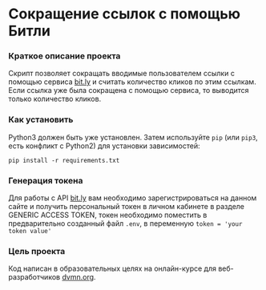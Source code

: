 # Сокращение ссылок с помощью Битли

### Краткое описание проекта

Скрипт позволяет сокращать вводимые пользователем ссылки с помощью сервиса
[bit.ly](https://bitly.com/) и считать количество кликов по этим ссылкам. Если 
ссылка уже была сокращена с помощью сервиса, то выводится только количество
кликов.

### Как установить

Python3 должен быть уже установлен. 
Затем используйте `pip` (или `pip3`, есть конфликт с Python2) для установки 
зависимостей:
```
pip install -r requirements.txt
```

### Генерация токена

Для работы с API [bit.ly](https://bitly.com/) вам необходимо зарегистрироваться 
на данном сайте и получить персональный токен в личном кабинете в разделе 
GENERIC ACCESS TOKEN, токен необходимо поместить в предварительно созданный 
файл `.env`, в переменную `token = 'your token value'`  


### Цель проекта

Код написан в образовательных целях на онлайн-курсе для веб-разработчиков 
[dvmn.org](https://dvmn.org/).